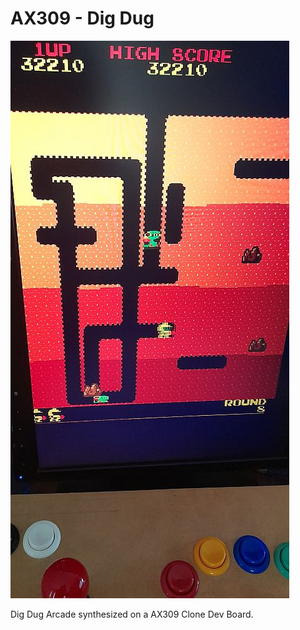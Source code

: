# AX309 - Dig Dug

![Model](AX309-DigDug.jpg)

Dig Dug Arcade synthesized on a AX309 Clone Dev Board.

